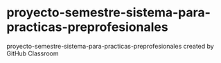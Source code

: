 # proyecto-semestre-sistema-para-practicas-preprofesionales
proyecto-semestre-sistema-para-practicas-preprofesionales created by GitHub Classroom

